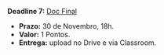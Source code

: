 
**Deadline 7:** [Doc Final](https://docs.google.com/document/d/1mk4A3oJGQ49_QRr2I6jnATSuC9AnT3Dp2y0FzaRNAdU/edit?usp=sharing)

- **Prazo:** 30 de Novembro, 18h.
- **Valor:** 1 Pontos.
- **Entrega:** upload no Drive e via Classroom.